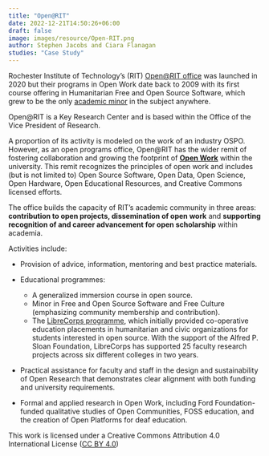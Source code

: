 ```yaml
---
title: "Open@RIT"
date: 2022-12-21T14:50:26+06:00
draft: false
image: images/resource/Open-RIT.png
author: Stephen Jacobs and Ciara Flanagan
studies: "Case Study"
---
```


Rochester Institute of Technology’s (RIT) [Open@RIT office](https://openr.it/) was launched in 2020 but their programs in Open Work date back to 2009 with its first course offering in Humanitarian Free and Open Source Software, which grew to be the only [academic minor](https://www.rit.edu/study/free-and-open-source-software-and-free-culture-minor) in the subject anywhere.

Open@RIT is a Key Research Center and is based within the Office of the Vice President of Research.


A proportion of its activity is modeled on the work of an industry OSPO. However, as an open programs office, Open@RIT has the wider remit of fostering collaboration and growing the footprint of [<b> Open Work</b>](https://openworkdefinition.com/) within the university. This remit recognizes the principles of open work and includes (but is not limited to) Open Source Software, Open Data, Open Science, Open Hardware, Open Educational Resources, and Creative Commons licensed efforts.

The office builds the capacity of RIT’s academic community in three areas: <b>contribution to open projects, dissemination of open work</b> and <b>supporting recognition of and career advancement for open scholarship</b> within academia.

Activities include:

* Provision of advice, information, mentoring and best practice materials. 
* Educational programmes:

    * A generalized immersion course in open source.
    * Minor in Free and Open Source Software and Free Culture (emphasizing community membership and contribution).
    * The [LibreCorps programme](https://fossrit.github.io/librecorps/), which initially provided co-operative education placements in humanitarian and civic organizations for students interested in open source. With the support of the Alfred P. Sloan Foundation, LibreCorps has supported 25 faculty research projects across six different colleges in two years.
* Practical assistance for faculty and staff in the design and sustainability of Open Research that demonstrates clear alignment with both funding and university requirements.
* Formal and applied research in Open Work, including Ford Foundation-funded qualitative studies of Open Communities, FOSS education, and the creation of Open Platforms for deaf education.

This work is licensed under a Creative Commons Attribution 4.0 International License ([CC BY 4.0](https://creativecommons.org/licenses/by/4.0/))

